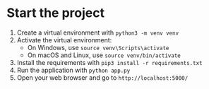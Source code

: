 # Start the project

1. Create a virtual environment with `python3 -m venv venv`
2. Activate the virtual environment:
   - On Windows, use `source venv\Scripts\activate`
   - On macOS and Linux, use `source venv/bin/activate`
3. Install the requirements with `pip3 install -r requirements.txt`
4. Run the application with `python app.py`
5. Open your web browser and go to `http://localhost:5000/`
